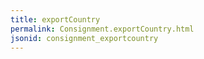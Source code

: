 ```yaml
---
title: exportCountry
permalink: Consignment.exportCountry.html
jsonid: consignment_exportcountry
---
```

